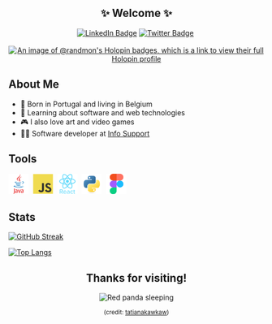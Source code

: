 <div align="center">
  <h2>✨ Welcome ✨</h2>
<!--   <img src="https://media.giphy.com/media/HwBlFQZFcAoUcPHZdX/giphy.gif" width="100"/> -->
  
  <a href="https://www.linkedin.com/in/cristinacmarques/"><img src="https://img.shields.io/badge/LinkedIn-blue?style=for-the-badge&logo=linkedin&logoColor=white" alt="LinkedIn Badge"/></a>
  <a href="https://twitter.com/the_randmon"><img src="https://img.shields.io/badge/Twitter-blue?style=for-the-badge&logo=twitter&logoColor=white" alt="Twitter Badge"/></a>
  <img src="https://komarev.com/ghpvc/?username=randmon&style=for-the-badge&color=blue&label=clicks" alt=""/>
  <br/>
  <br/>
  [![An image of @randmon's Holopin badges, which is a link to view their full Holopin profile](https://holopin.me/randmon)](https://holopin.io/@randmon)
</div>



## About Me
- 📍 Born in Portugal and living in Belgium
- 🌱 Learning about software and web technologies
- 🎮 I also love art and video games
- 👩‍💻 Software developer at [Info Support](https://infosupport.com/)


## Tools
<div>
  <img src="https://github.com/devicons/devicon/blob/master/icons/java/java-original-wordmark.svg" title="Java" alt="Java" width="40" height="40"/>&nbsp;
  <img src="https://github.com/devicons/devicon/blob/master/icons/javascript/javascript-original.svg" title="JavaScript" alt="JavaScript" width="40" height="40"/>&nbsp;
  <img src="https://github.com/devicons/devicon/blob/master/icons/react/react-original-wordmark.svg" title="React" alt="React" width="40" height="40"/>&nbsp;
  <img src="https://github.com/devicons/devicon/blob/master/icons/python/python-original.svg" title="Python"  alt="Python" width="40" height="40"/>&nbsp;
  <img src="https://github.com/devicons/devicon/blob/master/icons/figma/figma-original.svg" title="Figma" alt="Figma" width="40" height="40"/>&nbsp;
</div>


## Stats

[![GitHub Streak](http://github-readme-streak-stats.herokuapp.com?user=randmon&theme=tokyonight&hide_border=true&date_format=M%20j%5B%2C%20Y%5D)](https://git.io/streak-stats)

[![Top Langs](https://github-readme-stats.vercel.app/api/top-langs/?username=randmon&layout=compact&theme=tokyonight&hide_border=true)](https://github.com/anuraghazra/github-readme-stats)

<div align="center">
  <h2>Thanks for visiting!</h2>
<!--   <img src="https://64.media.tumblr.com/5f133042a03088194b3081ed9c38d043/tumblr_ng9cxpSeLB1rd615wo1_640.gifv" alt="Red panda sleeping"/> -->
  <img src="https://github.com/randmon/randmon/assets/46795786/4b29252a-9c14-4b97-a360-ead3f068b784" alt="Red panda sleeping"/>
<!--   ![red-panda-lights](https://github.com/randmon/randmon/assets/46795786/4b29252a-9c14-4b97-a360-ead3f068b784) -->
  <br/>

  <p><sup>(credit: <a href="https://tatianakawkaw.tumblr.com/post/104663006909">tatianakawkaw<a/>)</sup></p>
</div>
